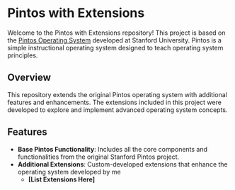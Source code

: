 # Pintos with Extensions

Welcome to the Pintos with Extensions repository! This project is based on the [Pintos Operating System](http://web.stanford.edu/class/cs140/projects/pintos/pintos_1.html) developed at Stanford University. Pintos is a simple instructional operating system designed to teach operating system principles.

## Overview

This repository extends the original Pintos operating system with additional features and enhancements. The extensions included in this project were developed to explore and implement advanced operating system concepts.

## Features

- **Base Pintos Functionality**: Includes all the core components and functionalities from the original Stanford Pintos project.
- **Additional Extensions**: Custom-developed extensions that enhance the operating system developed by me
  - **[List Extensions Here]**